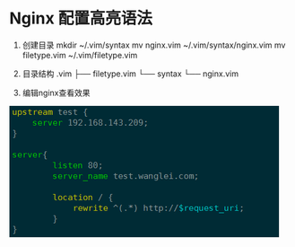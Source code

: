 # Nginx 配置高亮语法

1. 创建目录
mkdir ~/.vim/syntax
mv nginx.vim ~/.vim/syntax/nginx.vim
mv filetype.vim ~/.vim/filetype.vim

2. 目录结构
.vim
├── filetype.vim
└── syntax
    └── nginx.vim

3. 编辑nginx查看效果

![nginx_img](./111.png)

